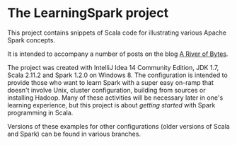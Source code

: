 # The **LearningSpark** project

This project contains snippets of Scala code for illustrating various
Apache Spark concepts.

It is intended to accompany a number of posts on the blog
[A River of Bytes](http://www.river-of-bytes.com).

The project was created with IntelliJ Idea 14 Community Edition,
JDK 1.7, Scala 2.11.2 and Spark 1.2.0 on Windows 8. The configuration is
intended to provide those who want to learn Spark with a super easy on-ramp
that doesn't involve Unix, cluster configuration, building from sources or
installing Hadoop. Many of these activities will be necessary later in one's
learning experience, but this project is about _getting started_ with
Spark programming in Scala.

Versions of these examples for other configurations (older versions of Scala and Spark)
can be found in various branches.

